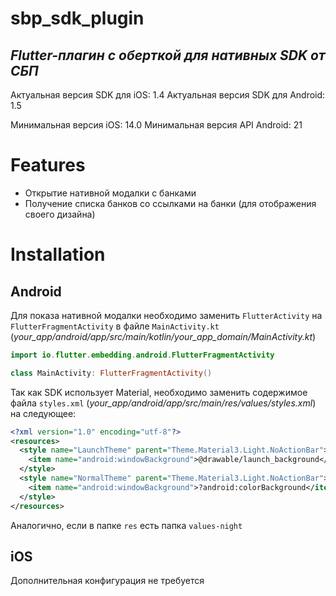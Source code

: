 # sbp_sdk_plugin
## _Flutter-плагин с оберткой для нативных SDK от СБП_

Актуальная версия SDK для iOS: 1.4
Актуальная версия SDK для Android: 1.5

Минимальная версия iOS: 14.0
Минимальная версия API Android: 21

# Features

- Открытие нативной модалки с банками
- Получение списка банков со ссылками на банки (для отображения своего дизайна)

# Installation

## Android

Для показа нативной модалки необходимо заменить `FlutterActivity` на `FlutterFragmentActivity` в файле `MainActivity.kt` (_your_app/android/app/src/main/kotlin/your_app_domain/MainActivity.kt_)

```kotlin
import io.flutter.embedding.android.FlutterFragmentActivity

class MainActivity: FlutterFragmentActivity()
```

Так как SDK использует Material, необходимо заменить содержимое файла `styles.xml` (_your_app/android/app/src/main/res/values/styles.xml_) на следующее:

```xml
<?xml version="1.0" encoding="utf-8"?>
<resources>
  <style name="LaunchTheme" parent="Theme.Material3.Light.NoActionBar">
    <item name="android:windowBackground">@drawable/launch_background</item>
  </style>
  <style name="NormalTheme" parent="Theme.Material3.Light.NoActionBar">
    <item name="android:windowBackground">?android:colorBackground</item>
  </style>
</resources>
```

Аналогично, если в папке `res` есть папка `values-night`

## iOS

Дополнительная конфигурация не требуется